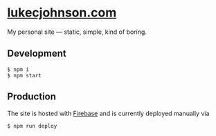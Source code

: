 # [lukecjohnson.com](https://lukecjohnson.com)
My personal site ― static, simple, kind of boring.

## Development
```
$ npm i
$ npm start
```

## Production
The site is hosted with [Firebase](https://firebase.google.com/products/hosting) and is currently deployed manually via
```
$ npm run deploy
```
